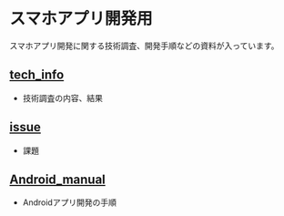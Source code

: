 # スマホアプリ開発用
スマホアプリ開発に関する技術調査、開発手順などの資料が入っています。

## [tech_info](https://kmatsumoto5251.github.io/Smartphone_Apps/tech_info)
- 技術調査の内容、結果

## [issue](https://kmatsumoto5251.github.io/Smartphone_Apps/issue)
- 課題

## [Android_manual](https://kmatsumoto5251.github.io/Smartphone_Apps/Android_manual)
- Androidアプリ開発の手順
